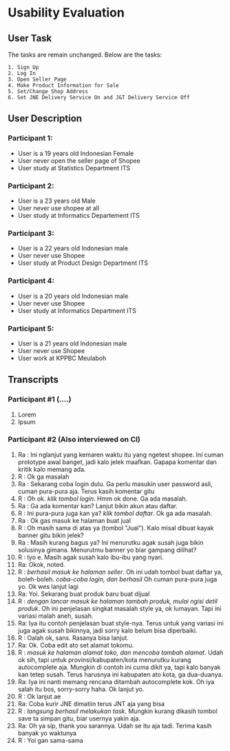 # Usability Evaluation
## User Task
The tasks are remain unchanged. Below are the tasks:
```
1. Sign Up
2. Log In
3. Open Seller Page
4. Make Product Information for Sale
5. Set/Change Shop Address
6. Set JNE Delivery Service On and J&T Delivery Service Off
```
## User Description
### Participant 1:
- User is a 19 years old Indonesian Female
- User never open the seller page of Shopee
- User study at Statistics Department ITS

### Participant 2: 
- User is a 23 years old Male
- User never use shopee at all
- User study at Informatics Departement ITS

### Participant 3: 
- User is a 22 years old Indonesian male
- User never use Shopee
- User study at Product Design Department ITS

### Participant 4: 
- User is a 20 years old Indonesian male
- User never use Shopee
- User study at Informatics Department ITS

### Participant 5: 
- User is a 21 years old Indonesian male
- User never use Shopee
- User work at KPPBC Meulaboh

## Transcripts
### Participant #1 (....)
1. Lorem
2. Ipsum

### Participant #2 (Also interviewed on CI)
1. Ra : Ini nglanjut yang kemaren waktu itu yang ngetest shopee. Ini cuman prototype awal banget, jadi kalo jelek maafkan. Gapapa komentar dan kritik kalo memang ada.
2. R  : Ok ga masalah
3. Ra : Sekarang coba login dulu. Ga perlu masukin user password asli, cuman pura-pura aja. Terus kasih komentar gitu
4. R  : Oh ok. *klik tombol login*. Hmm ok done. Ga ada masalah.
5. Ra : Ga ada komentar kan? Lanjut bikin akun atau daftar.
6. R  : Ini pura-pura juga kan ya? *klik tombol daftar*. Ok ga ada masalah.
7. Ra : Ok gas masuk ke halaman buat jual
8. R  : Oh masih sama di atas ya (tombol "Jual"). Kalo misal dibuat kayak banner gitu bikin jelek?
9. Ra : Masih kurang bagus ya? Ini menurutku agak susah juga bikin solusinya gimana. Menurutmu banner yo biar gampang dilihat?
10. R : Iyo e. Masih agak susah kalo ibu-ibu yang nyari.
11. Ra: Okok, noted.
12. R : *berhasil masuk ke halaman seller*. Oh ini udah tombol buat daftar ya, boleh-boleh. *coba-coba login, dan berhasil* Oh cuman pura-pura juga yo. Ok wes lanjut lagi
13. Ra: Yoi. Sekarang buat produk baru buat dijual
14. R : *dengan lancar masuk ke halaman tambah produk, mulai ngisi detil produk*. Oh ini penjelasan singkat masalah style ya, ok lumayan. Tapi ini variasi malah aneh, susah.
15. Ra: Iya itu contoh penjelasan buat style-nya. Terus untuk yang variasi ini juga agak susah bikinnya, jadi sorry kalo belum bisa diperbaiki.
16. R : Oalah ok, sans. Rasanya bisa lanjut.
17. Ra: Ok. Coba edit ato set alamat tokomu.
18. R : *masuk ke halaman alamat toko, dan mencoba tambah alamat*. Udah ok sih, tapi untuk provinsi/kabupaten/kota menurutku kurang autocomplete aja. Mungkin di contoh ini cuma dikit ya, tapi kalo banyak kan tetep susah. Terus harusnya ini kabupaten ato kota, ga dua-duanya.
19. Ra: Iya ini nanti memang rencana ditambah autocomplete kok. Oh iya salah itu bos, sorry-sorry haha. Ok lanjut yo.
20. R : Ok lanjut ae
21. Ra: Coba kurir JNE dimatiin terus JNT aja yang bisa
22. R : *langsung berhasil melakukan task*. Mungkin kurang dikasih tombol save ta simpan gitu, biar usernya yakin aja.
23. Ra: Oh ya sip, thank you sarannya. Udah se itu aja tadi. Terima kasih banyak yo waktunya
24. R : Yoi gan sama-sama
